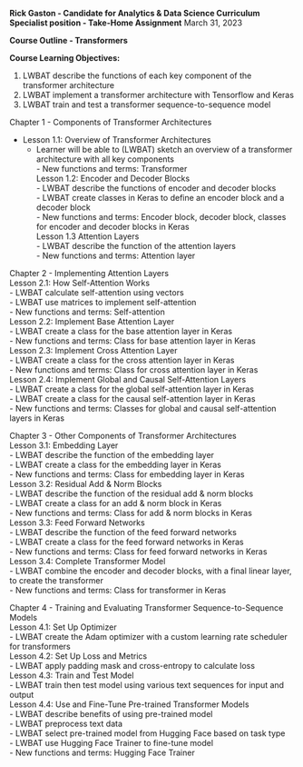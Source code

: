 **Rick Gaston - Candidate for Analytics & Data Science Curriculum Specialist position - Take-Home Assignment** 
March 31, 2023

**Course Outline - Transformers**

**Course Learning Objectives:**  
1) LWBAT describe the functions of each key component of the transformer architecture  
2) LWBAT implement a transformer architecture with Tensorflow and Keras  
3) LWBAT train and test a transformer sequence-to-sequence model  

Chapter 1 - Components of Transformer Architectures  
- Lesson 1.1: Overview of Transformer Architectures  
  - Learner will be able to (LWBAT) sketch an overview of a transformer architecture with all key components  
        - New functions and terms: Transformer  
    Lesson 1.2: Encoder and Decoder Blocks  
        - LWBAT describe the functions of encoder and decoder blocks  
        - LWBAT create classes in Keras to define an encoder block and a decoder block  
        - New functions and terms: Encoder block, decoder block, classes for encoder and decoder blocks in Keras  
    Lesson 1.3 Attention Layers  
        - LWBAT describe the function of the attention layers  
        - New functions and terms: Attention layer  
  
Chapter 2 - Implementing Attention Layers  
    Lesson 2.1: How Self-Attention Works  
        - LWBAT calculate self-attention using vectors  
        - LWBAT use matrices to implement self-attention  
        - New functions and terms: Self-attention  
    Lesson 2.2: Implement Base Attention Layer  
        - LWBAT create a class for the base attention layer in Keras  
        - New functions and terms: Class for base attention layer in Keras  
    Lesson 2.3: Implement Cross Attention Layer  
        - LWBAT create a class for the cross attention layer in Keras   
        - New functions and terms: Class for cross attention layer in Keras  
    Lesson 2.4: Implement Global and Causal Self-Attention Layers  
        - LWBAT create a class for the global self-attention layer in Keras  
        - LWBAT create a class for the causal self-attention layer in Keras  
        - New functions and terms: Classes for global and causal self-attention layers in Keras  
  
Chapter 3 - Other Components of Transformer Architectures  
    Lesson 3.1: Embedding Layer  
        - LWBAT describe the function of the embedding layer  
        - LWBAT create a class for the embedding layer in Keras  
        - New functions and terms: Class for embedding layer in Keras  
    Lesson 3.2: Residual Add & Norm Blocks  
        - LWBAT describe the function of the residual add & norm blocks  
        - LWBAT create a class for an add & norm block in Keras  
        - New functions and terms: Class for add & norm blocks in Keras  
    Lesson 3.3: Feed Forward Networks  
        - LWBAT describe the function of the feed forward networks  
        - LWBAT create a class for the feed forward networks in Keras  
        - New functions and terms: Class for feed forward networks in Keras  
    Lesson 3.4: Complete Transformer Model  
        - LWBAT combine the encoder and decoder blocks, with a final linear layer, to create the transformer  
        - New functions and terms: Class for transformer in Keras  
  
Chapter 4 - Training and Evaluating Transformer Sequence-to-Sequence Models  
    Lesson 4.1: Set Up Optimizer  
        - LWBAT create the Adam optimizer with a custom learning rate scheduler for transformers  
    Lesson 4.2: Set Up Loss and Metrics  
        - LWBAT apply padding mask and cross-entropy to calculate loss  
    Lesson 4.3: Train and Test Model  
        - LWBAT train then test model using various text sequences for input and output  
    Lesson 4.4: Use and Fine-Tune Pre-trained Transformer Models  
        - LWBAT describe benefits of using pre-trained model  
        - LWBAT preprocess text data  
        - LWBAT select pre-trained model from Hugging Face based on task type  
        - LWBAT use Hugging Face Trainer to fine-tune model  
        - New functions and terms: Hugging Face Trainer  
  
